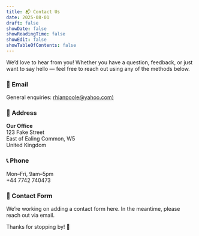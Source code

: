 ```yaml
---
title: 📬 Contact Us
date: 2025-08-01
draft: false
showDate: false
showReadingTime: false
showEdit: false
showTableOfContents: false
---
```


We’d love to hear from you! Whether you have a question, feedback, or just want to say hello — feel free to reach out using any of the methods below.
### 📧 Email

General enquiries: [rhianpoole@yahoo.com)](mailto:rhianpoole@yahoo.com)  

### 📍 Address

**Our Office**  
123 Fake Street  
East of Ealing Common, W5  
United Kingdom

### 📞 Phone

Mon–Fri, 9am–5pm  
+44 7742 740473

### 📝 Contact Form

We’re working on adding a contact form here. In the meantime, please reach out via email.

Thanks for stopping by! 👋
```

